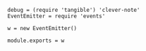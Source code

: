     debug = (require 'tangible') 'clever-note'
    EventEmitter = require 'events'

    w = new EventEmitter()

    module.exports = w
